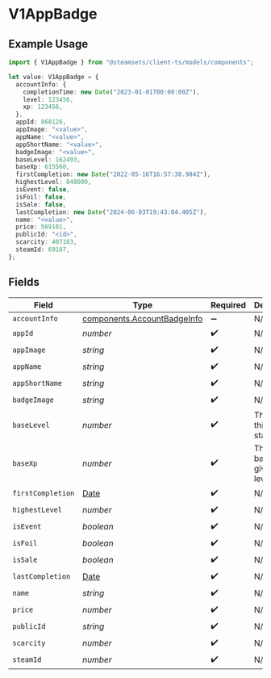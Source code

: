 # V1AppBadge

## Example Usage

```typescript
import { V1AppBadge } from "@steamsets/client-ts/models/components";

let value: V1AppBadge = {
  accountInfo: {
    completionTime: new Date("2023-01-01T00:00:00Z"),
    level: 123456,
    xp: 123456,
  },
  appId: 868126,
  appImage: "<value>",
  appName: "<value>",
  appShortName: "<value>",
  badgeImage: "<value>",
  baseLevel: 162493,
  baseXp: 615560,
  firstCompletion: new Date("2022-05-16T16:57:38.984Z"),
  highestLevel: 848009,
  isEvent: false,
  isFoil: false,
  isSale: false,
  lastCompletion: new Date("2024-06-03T19:43:04.405Z"),
  name: "<value>",
  price: 569101,
  publicId: "<id>",
  scarcity: 407183,
  steamId: 69167,
};
```

## Fields

| Field                                                                                         | Type                                                                                          | Required                                                                                      | Description                                                                                   |
| --------------------------------------------------------------------------------------------- | --------------------------------------------------------------------------------------------- | --------------------------------------------------------------------------------------------- | --------------------------------------------------------------------------------------------- |
| `accountInfo`                                                                                 | [components.AccountBadgeInfo](../../models/components/accountbadgeinfo.md)                    | :heavy_minus_sign:                                                                            | N/A                                                                                           |
| `appId`                                                                                       | *number*                                                                                      | :heavy_check_mark:                                                                            | N/A                                                                                           |
| `appImage`                                                                                    | *string*                                                                                      | :heavy_check_mark:                                                                            | N/A                                                                                           |
| `appName`                                                                                     | *string*                                                                                      | :heavy_check_mark:                                                                            | N/A                                                                                           |
| `appShortName`                                                                                | *string*                                                                                      | :heavy_check_mark:                                                                            | N/A                                                                                           |
| `badgeImage`                                                                                  | *string*                                                                                      | :heavy_check_mark:                                                                            | N/A                                                                                           |
| `baseLevel`                                                                                   | *number*                                                                                      | :heavy_check_mark:                                                                            | The level this badge starts at                                                                |
| `baseXp`                                                                                      | *number*                                                                                      | :heavy_check_mark:                                                                            | The XP the badge gives per level                                                              |
| `firstCompletion`                                                                             | [Date](https://developer.mozilla.org/en-US/docs/Web/JavaScript/Reference/Global_Objects/Date) | :heavy_check_mark:                                                                            | N/A                                                                                           |
| `highestLevel`                                                                                | *number*                                                                                      | :heavy_check_mark:                                                                            | N/A                                                                                           |
| `isEvent`                                                                                     | *boolean*                                                                                     | :heavy_check_mark:                                                                            | N/A                                                                                           |
| `isFoil`                                                                                      | *boolean*                                                                                     | :heavy_check_mark:                                                                            | N/A                                                                                           |
| `isSale`                                                                                      | *boolean*                                                                                     | :heavy_check_mark:                                                                            | N/A                                                                                           |
| `lastCompletion`                                                                              | [Date](https://developer.mozilla.org/en-US/docs/Web/JavaScript/Reference/Global_Objects/Date) | :heavy_check_mark:                                                                            | N/A                                                                                           |
| `name`                                                                                        | *string*                                                                                      | :heavy_check_mark:                                                                            | N/A                                                                                           |
| `price`                                                                                       | *number*                                                                                      | :heavy_check_mark:                                                                            | N/A                                                                                           |
| `publicId`                                                                                    | *string*                                                                                      | :heavy_check_mark:                                                                            | N/A                                                                                           |
| `scarcity`                                                                                    | *number*                                                                                      | :heavy_check_mark:                                                                            | N/A                                                                                           |
| `steamId`                                                                                     | *number*                                                                                      | :heavy_check_mark:                                                                            | N/A                                                                                           |